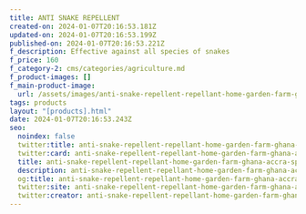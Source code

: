 ```yaml
---
title: ANTI SNAKE REPELLENT
created-on: 2024-01-07T20:16:53.181Z
updated-on: 2024-01-07T20:16:53.199Z
published-on: 2024-01-07T20:16:53.221Z
f_description: Effective against all species of snakes
f_price: 160
f_category-2: cms/categories/agriculture.md
f_product-images: []
f_main-product-image:
  url: /assets/images/anti-snake-repellent-repellant-home-garden-farm-ghana-accra-spray-pesticide-pest-viper-cobra-python-rattlesnake-anaconda-mamba-paf-ada-control-fumigation-treatment-scorpion-1.jpg
tags: products
layout: "[products].html"
date: 2024-01-07T20:16:53.243Z
seo:
  noindex: false
  twitter:title: anti-snake-repellent-repellant-home-garden-farm-ghana-accra-spray-pesticide-pest-viper-cobra-python-rattlesnake-anaconda-mamba-paf-ada-control-fumigation-treatment-scorpion-1
  twitter:card: anti-snake-repellent-repellant-home-garden-farm-ghana-accra-spray-pesticide-pest-viper-cobra-python-rattlesnake-anaconda-mamba-paf-ada-control-fumigation-treatment-scorpion-1
  title: anti-snake-repellent-repellant-home-garden-farm-ghana-accra-spray-pesticide-pest-viper-cobra-python-rattlesnake-anaconda-mamba-paf-ada-control-fumigation-treatment-scorpion-1
  description: anti-snake-repellent-repellant-home-garden-farm-ghana-accra-spray-pesticide-pest-viper-cobra-python-rattlesnake-anaconda-mamba-paf-ada-control-fumigation-treatment-scorpion-1
  og:title: anti-snake-repellent-repellant-home-garden-farm-ghana-accra-spray-pesticide-pest-viper-cobra-python-rattlesnake-anaconda-mamba-paf-ada-control-fumigation-treatment-scorpion-1
  twitter:site: anti-snake-repellent-repellant-home-garden-farm-ghana-accra-spray-pesticide-pest-viper-cobra-python-rattlesnake-anaconda-mamba-paf-ada-control-fumigation-treatment-scorpion-1
  twitter:creator: anti-snake-repellent-repellant-home-garden-farm-ghana-accra-spray-pesticide-pest-viper-cobra-python-rattlesnake-anaconda-mamba-paf-ada-control-fumigation-treatment-scorpion-1
---
```

